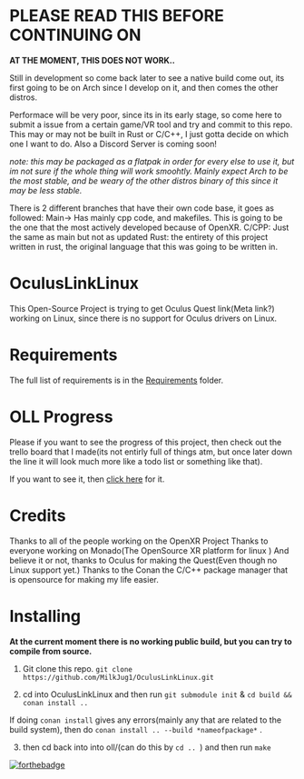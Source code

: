 # PLEASE READ THIS BEFORE CONTINUING ON

**AT THE MOMENT, THIS DOES NOT WORK..**

Still in development so come back later to see a native build come out, its first going to be on Arch since I develop on it, and then comes the other distros. 

Performace will be very poor, since its in its early stage, so come here to submit a issue from a certain game/VR tool and try and commit to this repo.
This may or may not be built in Rust or C/C++, I just gotta decide on which one I want to do. Also a Discord Server is coming soon!

*note: this may be packaged as a flatpak in order for every else to use it, but im not sure if the whole thing will work smoohtly. Mainly expect Arch to be the most stable, and be weary of the other distros binary of this since it may be less stable.*

There is 2 different branches that have their own code base, it goes as followed: Main-> Has mainly cpp code, and makefiles. This is going to be the one that the most actively developed because of OpenXR. C/CPP: Just the same as main but not as updated
Rust: the entirety of this project written in rust, the original language that this was going to be written in.


# OculusLinkLinux
This Open-Source Project is trying to get Oculus Quest link(Meta link?) working on Linux, since there is no support for Oculus drivers on Linux. 

# Requirements
The full list of requirements is in the [Requirements](./Requirements.md) folder.


# OLL Progress 
Please if you want to see the progress of this project, then check out the trello board that I made(its not entirly full of things atm, but once later down the line it will look much more like a todo list or something like that).

If you want to see it, then [click here](https://trello.com/b/Q6wLkRCi/progess-with-oll) for it.

# Credits
Thanks to all of the people working on the OpenXR Project
Thanks to everyone working on Monado(The OpenSource XR platform for linux )
And believe it or not, thanks to Oculus for making the Quest(Even though no Linux support yet.)
Thanks to the Conan the C/C++ package manager that is opensource for making my life easier.


# Installing
**At the current moment there is no working public build, but you can try to compile from source.**

1. Git clone this repo.
```git clone https://github.com/MilkJug1/OculusLinkLinux.git```

2. cd into OculusLinkLinux and then run 
```git submodule init``` & ```cd build && conan install ..```

If doing ```conan install``` gives any errors(mainly any that are related to the build system), then do ```conan install .. --build *nameofpackage*``` .

3. then cd back into into oll/(can do this by ```cd .. ```) and then run ```make```



[![forthebadge](https://forthebadge.com/images/badges/made-with-c-plus-plus.svg)](https://forthebadge.com)
